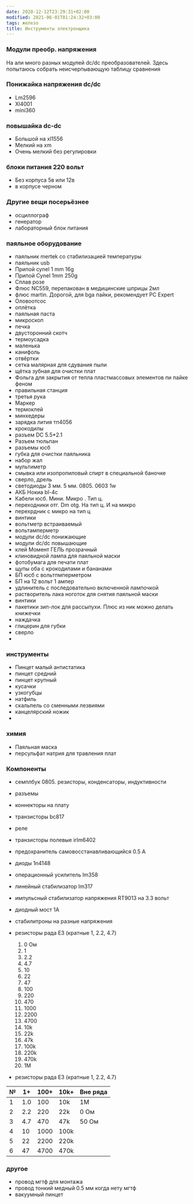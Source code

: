```yaml
---
date: 2020-12-12T23:29:31+02:00
modified: 2021-06-01T01:24:32+03:00
tags: железо
title: Инструменты электронщика
---
```


### Модули преобр. напряжения

На али много разных модулей dc/dc преобразователей. Здесь попытаюсь собрать неисчерпывающую таблицу сравнения

### Понижайка напряжения dc/dc
* Lm2596
* Xl4001
* mini360

### повышайка dc-dc
* Большой на xl1556
* Мелкий на xm
* Очень мелкий без регулировки

### блоки питания 220 вольт
* Без корпуса 5в или 12в
* в корпусе черном

### Другие вещи посерьёзнее
- осциллограф
- генератор
- лабораторный блок питания

### паяльное оборудование

* паяльник mertek со стабилизацией температуры
* паяльник usb
* Припой cynel 1 mm 16g
* Припой Cynel 1mm 250g
* Сплав розе
* Флюс NC559, перепакован в медицинские шприцы 2мл
* флюс martin. Дорогой, для bga пайки, рекомендует PC Expert 
* Оловоотсос
* оплётка
* паяльная паста
* микроскоп
* печка
* двусторонний скотч
* термоусадка
* маленька
* канифоль
* отвёртки
* сетка малярная для сдувания пыли
* щётка зубная для очистки плат
* Фольга для закрытия от тепла пластмассовых элементов пи пайке феном
* правильная станция
* третья рука 
* Маркер
* термоклей
* минхедеры
* зарядка лития тп4056
* крокодилы
* разъем  DC 5.5*2.1
* Разъем тюльпан
* разъемы юсб
* губка для очистки паяльника
* набор жал
* мультиметр
* смывка или изопропиловый спирт в специальной баночке
* сверло, дрель
* светодиоды 3 мм. 5 мм. 0805. 0603 1w
* АКБ Нокиа bl-4c
* Кабели юсб. Мини. Микро . Тип ц. 
* переходники отг. Dm otg. На тип ц. И на микро
* перехрдник с микро на тип ц
* винтики
* вольтметр встраиваемый
* вольтамперметр
* модули dc/dc понижающие
* модули dc/dc повышающие
* клей Момент ГЕЛЬ прозрачный
* клиновидной лампа для паяльной маски
* фотобумага для печати плат
* щупы оба с крокодилами и бананами
* БП юсб с вольтпмперметром
* БП на 12 вольт 1 ампер
* удлинитель с последовательно включенной лампочкой
* растворитель лака ноготок для снятия паяльной маски
* винтики 
* пакетики зип-лок для рассыпухи. Плюс из ник можно делать книжечки
* наждачка
* глицерин для губки
* сверло 
* 


### инструменты
* Пинцет малый антистатика
* пинцет средний
* пинцет крупный
* кусачки
* узкогубцы
* натфиль
* скальпель со сменными лезвиями
* канцелярский ножик
* 





### химия
* Паяльная маска
* персульфат натрия для травления плат


### Компоненты
- семплбук 0805. резисторы, конденсаторы, индуктивности
- разъемы
- коннекторы на плату
- транзисторы bc817
- реле
- транзисторы полевые irlm6402
- предохранитель самовосстанавливающийся 0.5 А
- диоды 1n4148
- операционный усилитель lm358
- линейный стабилизатор lm317
- импульсный стабилизатор напряжения RT9013 на 3.3 вольт
- диодный мост 1А
- стабилитроны на разные напряжения
- резисторы рада E3 (кратные 1, 2.2, 4.7)
  1. 0 Ом
  1. 1
  1. 2.2
  1. 4.7
  1. 10
  1. 22
  1. 47
  1. 100
  1. 220
  1. 470
  1. 1000
  1. 2200
  1. 4700
  1. 10k
  1. 22k
  1. 47k
  1. 100k
  1. 220k
  1. 470k
  1. 1M

- резисторы рада E3 (кратные 1, 2.2, 4.7)

№ | 1+  | 100+ | 10k+ | Вне ряда
--|-----|------|------|----
1 | 1.0 | 100  | 10k  | 1М
2 | 2.2 | 220  | 22k  | 0 Ом
3 | 4.7 | 470  | 47k  | 50 Ом
4 | 10  | 1000 | 100k | 
5 | 22  | 2200 | 220k | 
6 | 47  | 4700 | 470k | 





### другое 
- провод мгтф для монтажа
- провод тонкий медный 0.5 мм когда нету мгтф
- вакуумный пинцет
